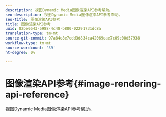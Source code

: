 ```yaml
---
description: 视图Dynamic Media图像渲染API参考帮助。
seo-description: 视图Dynamic Media图像渲染API参考帮助。
seo-title: 图像渲染API参考
title: 图像渲染API参考
uuid: 82be0543-5988-4c48-b880-02291731dc8a
translation-type: tm+mt
source-git-commit: 97a84e8e7edd3d834ca42069eae7c09c00d57938
workflow-type: tm+mt
source-wordcount: '39'
ht-degree: 0%

---
```



# 图像渲染API参考{#image-rendering-api-reference}

视图Dynamic Media图像渲染API参考帮助。

